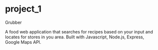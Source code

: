 project_1
=========

Grubber 


A food web application that searches for recipes based on your input and locates for stores in you area.  Built with Javascript, Node.js, Express, Google Maps API.
